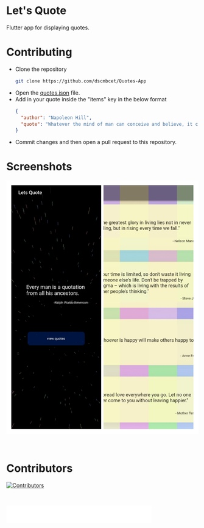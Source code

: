 # Let's Quote
Flutter app for displaying quotes.
# Contributing

- Clone the repository
  ```sh
  git clone https://github.com/dscmbcet/Quotes-App
  ```
- Open the [quotes.json](./assets/quotes.json) file.
- Add in your quote inside the "items" key in the below format
  ```json
  {
    "author": "Napoleon Hill",
    "quote": "Whatever the mind of man can conceive and believe, it can achieve."
  }
  ```
- Commit changes and then open a pull request to this repository.


# Screenshots
![](./images/ss.jpg)

</br>

# Contributors
[![Contributors](https://contrib.rocks/image?repo=dscmbcet/hacktoberfest-2022)](https://github.com/dscmbcet/Quotes-App/graphs/contributors)

</br>

[![](./images/GDSC%20Logo%20Horizontal.png)](https://gdscmbcet.com)